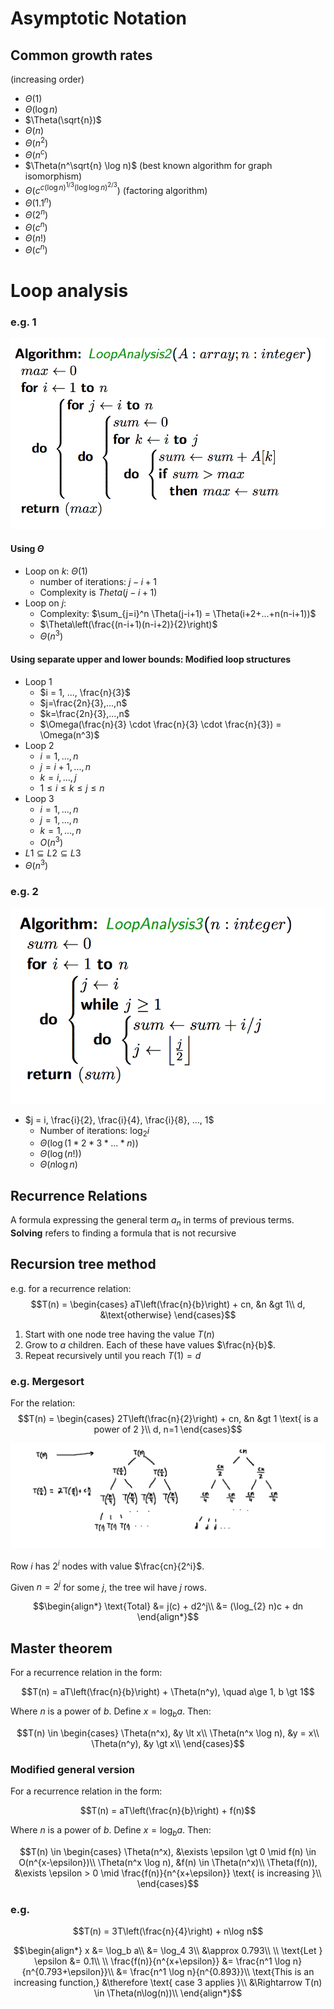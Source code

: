 # Asymptotic Notation

## Common growth rates
(increasing order)

- $\Theta(1)$
- $\Theta(\log n)$
- $\Theta(\sqrt{n})$
- $\Theta(n)$
- $\Theta(n^2)$
- $\Theta(n^c)$
- $\Theta(n^\sqrt{n} \log n)$ (best known algorithm for graph isomorphism)
- $\Theta(c^{c(\log n)^{1/3}(\log \log n)^{2/3}})$ (factoring algorithm)
- $\Theta(1.1^n)$
- $\Theta(2^n)$
- $\Theta(c^n)$
- $\Theta(n!)$
- $\Theta(c^n)$

# Loop analysis
### e.g. 1
<img src="img/loop.png">

#### Using $\Theta$
- Loop on $k$: $\Theta(1)$
  - number of iterations: $j-i+1$
  - Complexity is $Theta(j-i+1)$
- Loop on $j$:
  - Complexity: $\sum_{j=i}^n \Theta(j-i+1) = \Theta(i+2+...+n(n-i+1))$
  - $\Theta\left(\frac{(n-i+1)(n-i+2)}{2}\right)$
  - $\Theta(n^3)$

#### Using separate upper and lower bounds: Modified loop structures
- Loop 1
  - $i = 1, ..., \frac{n}{3}$
  - $j=\frac{2n}{3},...,n$
  - $k=\frac{2n}{3},...,n$
  - $\Omega(\frac{n}{3} \cdot \frac{n}{3} \cdot \frac{n}{3}) = \Omega(n^3)$
- Loop 2
  - $i=1,...,n$
  - $j=i+1,...,n$
  - $k=i,...,j$
  - $1 \le i \le k \le j \le n$
- Loop 3
  - $i=1,...,n$
  - $j=1,...,n$
  - $k=1,...,n$
  - $O(n^3)$
- $L1 \subseteq L2 \subseteq L3$
- $\Theta(n^3)$


### e.g. 2
<img src="img/loop2.png">

- $j = i, \frac{i}{2}, \frac{i}{4}, \frac{i}{8}, ..., 1$
  - Number of iterations: $\log_{2} i$
  - $\Theta(\log(1*2*3*...*n))$
  - $\Theta(\log(n!))$
  - $\Theta(n\log n)$


## Recurrence Relations
A formula expressing the general term $a_n$ in terms of previous terms. **Solving** refers to finding a formula that is not recursive

## Recursion tree method
e.g. for a recurrence relation:
$$T(n) = \begin{cases}
aT\left(\frac{n}{b}\right) + cn, &n &gt 1\\
d, &\text{otherwise}
\end{cases}$$

1. Start with one node tree having the value $T(n)$
2. Grow to $a$ children. Each of these have values $\frac{n}{b}$.
3. Repeat recursively until you reach $T(1) = d$

### e.g. Mergesort
For the relation:
$$T(n) = \begin{cases}
2T\left(\frac{n}{2}\right) + cn, &n &gt 1 \text{ is a power of 2 }\\
d, n=1
\end{cases}$$

<img src="img/recursion_tree.png">

Row $i$ has $2^i$ nodes with value $\frac{cn}{2^i}$.

Given $n=2^j$ for some $j$, the tree wil have $j$ rows.

$$\begin{align*}
\text{Total} &= j(c) + d2^j\\
&= (\log_{2} n)c + dn
\end{align*}$$

## Master theorem
For a recurrence relation in the form:

$$T(n) = aT\left(\frac{n}{b}\right) + \Theta(n^y), \quad a\ge 1, b \gt 1$$

Where $n$ is a power of $b$. Define $x=\log_b{a}$. Then:

$$T(n) \in \begin{cases}
\Theta(n^x), &y \lt x\\
\Theta(n^x \log n), &y = x\\
\Theta(n^y), &y \gt x\\
\end{cases}$$

### Modified general version

For a recurrence relation in the form:

$$T(n) = aT\left(\frac{n}{b}\right) + f(n)$$

Where $n$ is a power of $b$. Define $x=\log_b{a}$. Then:


$$T(n) \in \begin{cases}
\Theta(n^x), &\exists \epsilon \gt 0 \mid f(n) \in O(n^{x-\epsilon})\\
\Theta(n^x \log n), &f(n) \in \Theta(n^x)\\
\Theta(f(n)), &\exists \epsilon > 0 \mid \frac{f(n)}{n^{x+\epsilon}} \text{ is increasing }\\
\end{cases}$$

### e.g.
$$T(n) = 3T\left(\frac{n}{4}\right) + n\log n$$

$$\begin{align*}
x &= \log_b a\\
&= \log_4 3\\
&\approx 0.793\\
\\
\text{Let } \epsilon &= 0.1\\
\\
\frac{f(n)}{n^{x+\epsilon}} &= \frac{n^1 \log n}{n^{0.793+\epsilon}}\\
&= \frac{n^1 \log n}{n^{0.893}}\\
\text{This is an increasing function,} &\therefore \text{ case 3 applies }\\
&\Rightarrow T(n) \in \Theta(n\log(n))\\
\end{align*}$$
